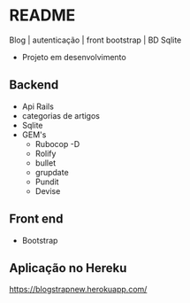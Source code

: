 # README

Blog | autenticação | front bootstrap | BD Sqlite 

- Projeto em desenvolvimento


## Backend
- Api Rails
- categorias de artigos
- Sqlite
- GEM's
  - Rubocop -D
  - Rolify
  - bullet
  - grupdate
  - Pundit
  - Devise


## Front end
- Bootstrap

## Aplicação no Hereku
https://blogstrapnew.herokuapp.com/
